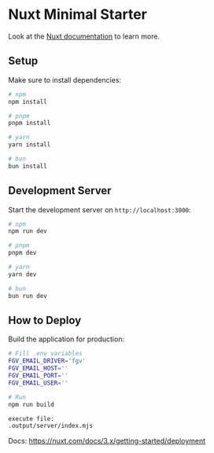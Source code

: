 # Nuxt Minimal Starter

Look at the [Nuxt documentation](https://nuxt.com/docs/getting-started/introduction) to learn more.

## Setup

Make sure to install dependencies:

```bash
# npm
npm install

# pnpm
pnpm install

# yarn
yarn install

# bun
bun install
```

## Development Server

Start the development server on `http://localhost:3000`:

```bash
# npm
npm run dev

# pnpm
pnpm dev

# yarn
yarn dev

# bun
bun run dev
```

## How to Deploy

Build the application for production:

```bash
# Fill .env variables
FGV_EMAIL_DRIVER='fgv'
FGV_EMAIL_HOST=''
FGV_EMAIL_PORT=''
FGV_EMAIL_USER=''
```

```bash
# Run
npm run build
```

```bash
execute file:
.output/server/index.mjs
```

Docs: https://nuxt.com/docs/3.x/getting-started/deployment

```

```
